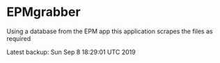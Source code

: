 # EPMgrabber
Using a database from the EPM app this application scrapes the files as required


Latest backup: Sun Sep 8 18:29:01 UTC 2019
